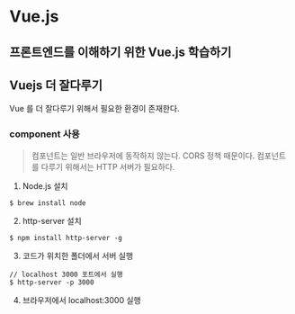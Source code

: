 # Vue.js

## 프론트엔드를 이해하기 위한 Vue.js 학습하기


## Vuejs 더 잘다루기

Vue 를 더 잘다루기 위해서 필요한 환경이 존재한다.

### component 사용

> 컴포넌트는 일반 브라우저에 동작하지 않는다. CORS 정책 때문이다. 컴포넌트를 다루기 위해서는 HTTP 서버가 필요하다.

1. Node.js 설치
``` shall
$ brew install node
```
2. http-server 설치
``` shall
$ npm install http-server -g
```
3. 코드가 위치한 폴더에서 서버 실행
``` shall
// localhost 3000 포트에서 실행
$ http-server -p 3000
```
4. 브라우저에서 localhost:3000 실행